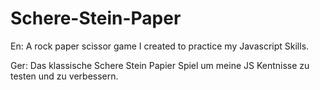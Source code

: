 # Schere-Stein-Paper

En: 
A rock paper scissor game I created to practice my Javascript Skills.

Ger:
Das klassische Schere Stein Papier Spiel um meine JS Kentnisse zu testen und zu verbessern.
